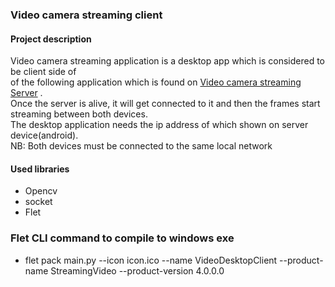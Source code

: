 ### Video camera streaming client

#### Project description
Video camera streaming application is a desktop app which is considered to be client side of 
<br> of the following application which is found on [Video camera streaming Server](https://github.com/djaliloua/androidvideostreamServer)
.<br> Once the server is alive, it will get connected to it and then the frames start streaming between both devices.
<br>The desktop application needs the ip address of which shown on server device(android).
<br>NB: Both devices must be connected to the same local network
#### Used libraries
 - Opencv
 - socket
 - Flet
### Flet CLI command to compile to windows exe
 - flet pack main.py --icon icon.ico --name VideoDesktopClient --product-name StreamingVideo --product-version 4.0.0.0

